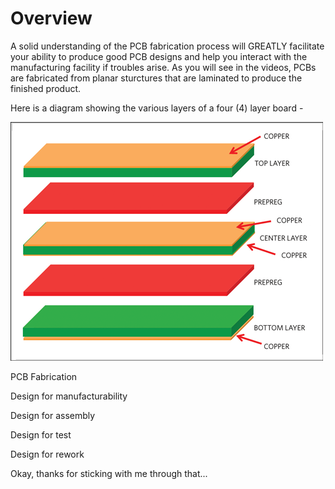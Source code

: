 # Overview
A solid understanding of the PCB fabrication process will GREATLY facilitate your ability to produce good PCB designs and help you interact with the manufacturing facility if troubles arise. As you will see in the videos, PCBs are fabricated from planar sturctures that are laminated to produce the finished product.

Here is a diagram showing the various layers of a four (4) layer board -

![4-layer board](images/4-layer.png?raw=true)

PCB Fabrication

Design for manufacturability

Design for assembly

Design for test

Design for rework

Okay, thanks for sticking with me through that...
